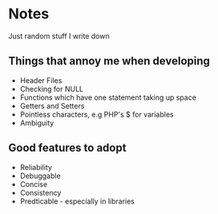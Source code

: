 # Notes
Just random stuff I write down

## Things that annoy me when developing

* Header Files
* Checking for NULL
* Functions which have one statement taking up space
* Getters and Setters
* Pointless characters, e.g PHP's $ for variables
* Ambiguity

## Good features to adopt

* Reliability
* Debuggable
* Concise
* Consistency
* Predticable - especially in libraries
